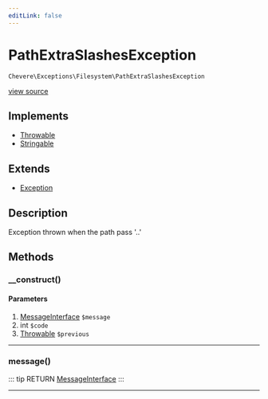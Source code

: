 ```yaml
---
editLink: false
---
```


# PathExtraSlashesException

`Chevere\Exceptions\Filesystem\PathExtraSlashesException`

[view source](https://github.com/chevere/chevere/blob/master/src/Chevere/Exceptions/Filesystem/PathExtraSlashesException.php)

## Implements

- [Throwable](https://www.php.net/manual/class.throwable)
- [Stringable](https://www.php.net/manual/class.stringable)

## Extends

- [Exception](../Core/Exception.md)

## Description

Exception thrown when the path pass '..'

## Methods

### __construct()

#### Parameters

1. [MessageInterface](../../Interfaces/Message/MessageInterface.md) `$message`
2. int `$code`
3. [Throwable](https://www.php.net/manual/class.throwable) `$previous`

---

### message()

::: tip RETURN
[MessageInterface](../../Interfaces/Message/MessageInterface.md)
:::

---
